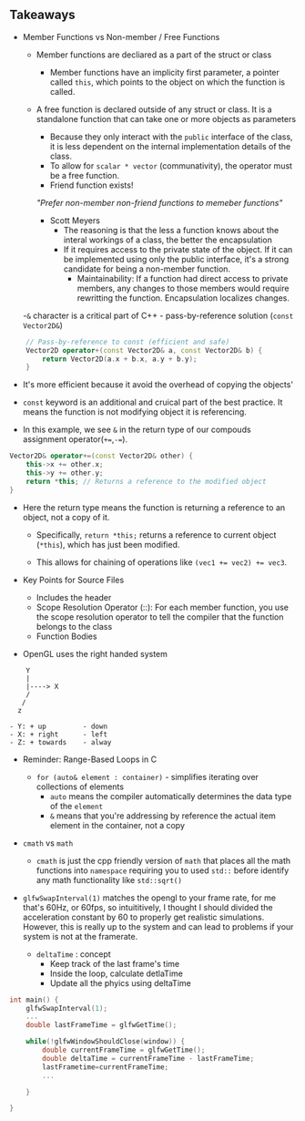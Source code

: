 ## Takeaways

- Member Functions vs Non-member / Free Functions
    - Member functions are decliared as a part of the struct or class
        - Member functions have an implicity first parameter, a pointer called `this`, which points to the object on which the function is called. 
    - A free function is declared outside of any struct or class. It is a standalone function that can take one or more objects as parameters
        - Because they only interact with the `public` interface of the class, it is less dependent on the internal implementation details of the class.
        - To allow for `scalar * vector` (communativity), the operator must be a free function.
        - Friend function exists! 

        *"Prefer non-member non-friend functions to memeber functions"*
        - Scott Meyers
            - The reasoning is that the less a function knows about the interal workings of a class, the better the encapsulation
            - If it requires access to the private state of the object. If it can be implemented using only the public interface, it's a strong candidate for being a non-member function. 
                - Maintainability: If a function had direct access to private members, any changes to those members would require rewritting the function. Encapsulation localizes changes.



    -`&` character is a critical part of C++
        - pass-by-reference solution (`const Vector2D&`)
```c++
    // Pass-by-reference to const (efficient and safe)
    Vector2D operator+(const Vector2D& a, const Vector2D& b) {
        return Vector2D(a.x + b.x, a.y + b.y);
    }
```
- It's more efficient because it avoid the overhead of copying the objects'
- `const` keyword is an additional and cruical part of the best practice. It means the function is not modifying object it is referencing.

- In this example, we see `&` in the return type of our compouds assignment operator(`+=`,`-=`).

```cpp
Vector2D& operator+=(const Vector2D& other) {
    this->x += other.x;
    this->y += other.y;
    return *this; // Returns a reference to the modified object
}
```

- Here the return type means the function is returning a reference to an object, not a copy of it.
    - Specifically, `return *this;` returns a reference to current object (`*this`), which has just been modified. 

    - This allows for chaining of operations like `(vec1 += vec2) += vec3`.


- Key Points for Source Files
    - Includes the header
    - Scope Resolution Operator (::): For each member function, you use the scope resolution operator to tell the compiler that the function belongs to the class
    - Function Bodies

- OpenGL uses the right handed system 
```terminal
    Y
    |
    |----> X
    / 
   /
  z
```
    - Y: + up         - down
    - X: + right      - left
    - Z: + towards    - alway

- Reminder: Range-Based Loops in C
    - `for (auto& element : container)` - simplifies iterating over collections of elements
        - `auto` means the compiler automatically determines the data type of the `element`
        - `&` means that you're addressing by reference the actual item element in the container, not a copy
- `cmath` vs `math`
    - `cmath` is just the cpp friendly version of `math` that places all the math functions into `namespace` requiring you to used `std::` before identify any math functionality like `std::sqrt()`
     

- `glfwSwapInterval(1)` matches the opengl to your frame rate, for me that's 60Hz, or 60fps, so intuititively, I thought I should divided the acceleration constant by 60 to properly get realistic simulations. However, this is really up to the system and can lead to problems if your system is not at the framerate.
    - `deltaTime` : concept
        - Keep track of the last frame's time
        - Inside the loop, calculate detlaTime
        - Update all the phyics using deltaTime

```c++
int main() {
    glfwSwapInterval(1);
    ...
    double lastFrameTime = glfwGetTime();

    while(!glfwWindowShouldClose(window)) {
        double currentFrameTime = glfwGetTime();
        double deltaTime = currentFrameTime - lastFrameTime;
        lastFrametime=currentFrameTime;
        ... 

    }

}
```
